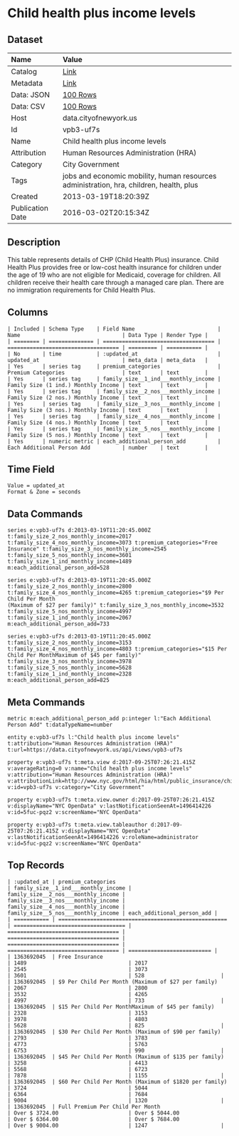 # Child health plus income levels

## Dataset

| Name | Value |
| :--- | :---- |
| Catalog | [Link](https://catalog.data.gov/dataset/child-health-plus-income-levels-2e8d3) |
| Metadata | [Link](https://data.cityofnewyork.us/api/views/vpb3-uf7s) |
| Data: JSON | [100 Rows](https://data.cityofnewyork.us/api/views/vpb3-uf7s/rows.json?max_rows=100) |
| Data: CSV | [100 Rows](https://data.cityofnewyork.us/api/views/vpb3-uf7s/rows.csv?max_rows=100) |
| Host | data.cityofnewyork.us |
| Id | vpb3-uf7s |
| Name | Child health plus income levels |
| Attribution | Human Resources Administration (HRA) |
| Category | City Government |
| Tags | jobs and economic mobility, human resources administration, hra, children, health, plus |
| Created | 2013-03-19T18:20:39Z |
| Publication Date | 2016-03-02T20:15:34Z |

## Description

This table represents details of CHP (Child Health Plus) insurance. Child Health Plus provides free or low-cost health insurance for children under the age of 19 who are not eligible for Medicaid, coverage for children. All children receive their health care through a managed care plan. There are no immigration requirements for Child Health Plus.

## Columns

```ls
| Included | Schema Type    | Field Name                          | Name                                | Data Type | Render Type |
| ======== | ============== | =================================== | =================================== | ========= | =========== |
| No       | time           | :updated_at                         | updated_at                          | meta_data | meta_data   |
| Yes      | series tag     | premium_categories                  | Premium Categories                  | text      | text        |
| Yes      | series tag     | family_size__1_ind___monthly_income | Family Size (1 ind.) Monthly Income | text      | text        |
| Yes      | series tag     | family_size__2_nos___monthly_income | Family Size (2 nos.) Monthly Income | text      | text        |
| Yes      | series tag     | family_size__3_nos___monthly_income | Family Size (3 nos.) Monthly Income | text      | text        |
| Yes      | series tag     | family_size__4_nos___monthly_income | Family Size (4 nos.) Monthly Income | text      | text        |
| Yes      | series tag     | family_size__5_nos___monthly_income | Family Size (5 nos.) Monthly Income | text      | text        |
| Yes      | numeric metric | each_additional_person_add          | Each Additional Person Add          | number    | text        |
```

## Time Field

```ls
Value = updated_at
Format & Zone = seconds
```

## Data Commands

```ls
series e:vpb3-uf7s d:2013-03-19T11:20:45.000Z t:family_size_2_nos_monthly_income=2017 t:family_size_4_nos_monthly_income=3073 t:premium_categories="Free Insurance" t:family_size_3_nos_monthly_income=2545 t:family_size_5_nos_monthly_income=3601 t:family_size_1_ind_monthly_income=1489 m:each_additional_person_add=528

series e:vpb3-uf7s d:2013-03-19T11:20:45.000Z t:family_size_2_nos_monthly_income=2800 t:family_size_4_nos_monthly_income=4265 t:premium_categories="$9 Per Child Per Month
(Maximum of $27 per family)" t:family_size_3_nos_monthly_income=3532 t:family_size_5_nos_monthly_income=4997 t:family_size_1_ind_monthly_income=2067 m:each_additional_person_add=733

series e:vpb3-uf7s d:2013-03-19T11:20:45.000Z t:family_size_2_nos_monthly_income=3153 t:family_size_4_nos_monthly_income=4803 t:premium_categories="$15 Per Child Per MonthMaximum of $45 per family)" t:family_size_3_nos_monthly_income=3978 t:family_size_5_nos_monthly_income=5628 t:family_size_1_ind_monthly_income=2328 m:each_additional_person_add=825
```

## Meta Commands

```ls
metric m:each_additional_person_add p:integer l:"Each Additional Person Add" t:dataTypeName=number

entity e:vpb3-uf7s l:"Child health plus income levels" t:attribution="Human Resources Administration (HRA)" t:url=https://data.cityofnewyork.us/api/views/vpb3-uf7s

property e:vpb3-uf7s t:meta.view d:2017-09-25T07:26:21.415Z v:averageRating=0 v:name="Child health plus income levels" v:attribution="Human Resources Administration (HRA)" v:attributionLink=http://www.nyc.gov/html/hia/html/public_insurance/children.shtml v:id=vpb3-uf7s v:category="City Government"

property e:vpb3-uf7s t:meta.view.owner d:2017-09-25T07:26:21.415Z v:displayName="NYC OpenData" v:lastNotificationSeenAt=1496414226 v:id=5fuc-pqz2 v:screenName="NYC OpenData"

property e:vpb3-uf7s t:meta.view.tableauthor d:2017-09-25T07:26:21.415Z v:displayName="NYC OpenData" v:lastNotificationSeenAt=1496414226 v:roleName=administrator v:id=5fuc-pqz2 v:screenName="NYC OpenData"
```

## Top Records

```ls
| :updated_at | premium_categories                                    | family_size__1_ind___monthly_income | family_size__2_nos___monthly_income | family_size__3_nos___monthly_income | family_size__4_nos___monthly_income | family_size__5_nos___monthly_income | each_additional_person_add | 
| =========== | ===================================================== | =================================== | =================================== | =================================== | =================================== | =================================== | ========================== | 
| 1363692045  | Free Insurance                                        | 1489                                | 2017                                | 2545                                | 3073                                | 3601                                | 528                        | 
| 1363692045  | $9 Per Child Per Month (Maximum of $27 per family)    | 2067                                | 2800                                | 3532                                | 4265                                | 4997                                | 733                        | 
| 1363692045  | $15 Per Child Per MonthMaximum of $45 per family)     | 2328                                | 3153                                | 3978                                | 4803                                | 5628                                | 825                        | 
| 1363692045  | $30 Per Child Per Month (Maximum of $90 per family)   | 2793                                | 3783                                | 4773                                | 5763                                | 6753                                | 990                        | 
| 1363692045  | $45 Per Child Per Month (Maximum of $135 per family)  | 3258                                | 4413                                | 5568                                | 6723                                | 7878                                | 1155                       | 
| 1363692045  | $60 Per Child Per Month (Maximum of $1820 per family) | 3724                                | 5044                                | 6364                                | 7684                                | 9004                                | 1320                       | 
| 1363692045  | Full Premium Per Child Per Month                      | Over $ 3724.00                      | Over $ 5044.00                      | Over $ 6364.00                      | Over $ 7684.00                      | Over $ 9004.00                      | 1247                       | 
```